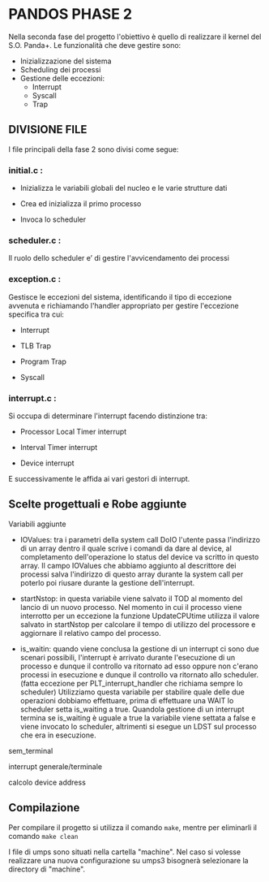 # PANDOS PHASE 2

Nella seconda fase del progetto l'obiettivo è quello di realizzare il kernel del S.O. Panda+.
Le funzionalità che deve gestire sono:

- Inizializzazione del sistema
- Scheduling dei processi
- Gestione delle eccezioni:
    - Interrupt
    - Syscall
    - Trap

## DIVISIONE FILE

I file principali della fase 2 sono divisi come segue:

### initial.c : 

- Inizializza le variabili globali del nucleo e le varie strutture dati

- Crea ed inizializza il primo processo

- Invoca lo scheduler

### scheduler.c :

Il ruolo dello scheduler e’ di gestire l'avvicendamento dei processi

### exception.c :

Gestisce le eccezioni del sistema, identificando il tipo di eccezione avvenuta e richiamando l'handler appropriato per gestire l'eccezione specifica tra cui:

- Interrupt

- TLB Trap

- Program Trap

- Syscall

### interrupt.c :

Si occupa di determinare l'interrupt facendo distinzione tra:

- Processor Local Timer interrupt

- Interval Timer interrupt

- Device interrupt

E successivamente le affida ai vari gestori di interrupt.


## Scelte progettuali e Robe aggiunte

Variabili aggiunte

- IOValues:
    tra i parametri della system call DoIO l'utente passa l'indirizzo di un array dentro il quale scrive i comandi da dare al device, al completamento dell'operazione lo status del device va scritto in questo array. Il campo IOValues che abbiamo aggiunto al descrittore dei processi salva l'indirizzo di questo array durante la system call per poterlo poi riusare durante la gestione dell'interrupt.

- startNstop: 
    in questa variabile viene salvato il TOD al momento del lancio di un nuovo processo. Nel momento in cui il processo viene interrotto per un eccezione la funzione UpdateCPUtime utilizza il valore salvato in startNstop per calcolare il tempo di utilizzo del processore e aggiornare il relativo campo del processo.

- is_waitin:
    quando viene conclusa la gestione di un interrupt ci sono due scenari possibili, l'interrupt è arrivato durante l'esecuzione di un processo e dunque il controllo va ritornato ad esso oppure non c'erano processi in esecuzione e dunque il controllo va ritornato allo scheduler. (fatta eccezione per PLT_interrupt_handler che richiama sempre lo scheduler)
    Utilizziamo questa variabile per stabilire quale delle due operazioni dobbiamo effettuare, prima di effettuare una WAIT lo scheduler setta is_waiting a true. Quandola gestione di un interrupt termina se is_waiting è uguale a true la variabile viene settata a false e viene invocato lo scheduler, altrimenti si esegue un LDST sul processo che era in esecuzione.  

sem_terminal


interrupt generale/terminale

calcolo device address


## Compilazione 
                                            
Per compilare il progetto si utilizza il comando  `make`, mentre per eliminarli il comando `make clean`

I file di umps sono situati nella cartella "machine". Nel caso si volesse realizzare una nuova configurazione su umps3 bisognerà selezionare la directory di "machine".

